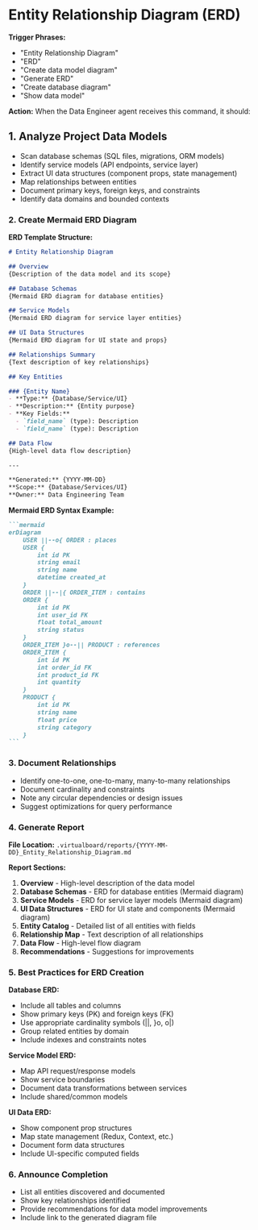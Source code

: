 # Entity Relationship Diagram (ERD)

**Trigger Phrases:**
- "Entity Relationship Diagram"
- "ERD"
- "Create data model diagram"
- "Generate ERD"
- "Create database diagram"
- "Show data model"

**Action:**
When the Data Engineer agent receives this command, it should:

## 1. Analyze Project Data Models
- Scan database schemas (SQL files, migrations, ORM models)
- Identify service models (API endpoints, service layer)
- Extract UI data structures (component props, state management)
- Map relationships between entities
- Document primary keys, foreign keys, and constraints
- Identify data domains and bounded contexts

### 2. Create Mermaid ERD Diagram

**ERD Template Structure:**
```markdown
# Entity Relationship Diagram

## Overview
{Description of the data model and its scope}

## Database Schemas
{Mermaid ERD diagram for database entities}

## Service Models
{Mermaid ERD diagram for service layer entities}

## UI Data Structures
{Mermaid ERD diagram for UI state and props}

## Relationships Summary
{Text description of key relationships}

## Key Entities

### {Entity Name}
- **Type:** {Database/Service/UI}
- **Description:** {Entity purpose}
- **Key Fields:**
  - `field_name` (type): Description
  - `field_name` (type): Description

## Data Flow
{High-level data flow description}

---

**Generated:** {YYYY-MM-DD}
**Scope:** {Database/Services/UI}
**Owner:** Data Engineering Team
```

**Mermaid ERD Syntax Example:**
````markdown
```mermaid
erDiagram
    USER ||--o{ ORDER : places
    USER {
        int id PK
        string email
        string name
        datetime created_at
    }
    ORDER ||--|{ ORDER_ITEM : contains
    ORDER {
        int id PK
        int user_id FK
        float total_amount
        string status
    }
    ORDER_ITEM }o--|| PRODUCT : references
    ORDER_ITEM {
        int id PK
        int order_id FK
        int product_id FK
        int quantity
    }
    PRODUCT {
        int id PK
        string name
        float price
        string category
    }
```
````

### 3. Document Relationships
- Identify one-to-one, one-to-many, many-to-many relationships
- Document cardinality and constraints
- Note any circular dependencies or design issues
- Suggest optimizations for query performance

### 4. Generate Report

**File Location:** `.virtualboard/reports/{YYYY-MM-DD}_Entity_Relationship_Diagram.md`

**Report Sections:**
1. **Overview** - High-level description of the data model
2. **Database Schemas** - ERD for database entities (Mermaid diagram)
3. **Service Models** - ERD for service layer models (Mermaid diagram)
4. **UI Data Structures** - ERD for UI state and components (Mermaid diagram)
5. **Entity Catalog** - Detailed list of all entities with fields
6. **Relationship Map** - Text description of all relationships
7. **Data Flow** - High-level flow diagram
8. **Recommendations** - Suggestions for improvements

### 5. Best Practices for ERD Creation

**Database ERD:**
- Include all tables and columns
- Show primary keys (PK) and foreign keys (FK)
- Use appropriate cardinality symbols (||, }o, o|)
- Group related entities by domain
- Include indexes and constraints notes

**Service Model ERD:**
- Map API request/response models
- Show service boundaries
- Document data transformations between services
- Include shared/common models

**UI Data ERD:**
- Show component prop structures
- Map state management (Redux, Context, etc.)
- Document form data structures
- Include UI-specific computed fields

### 6. Announce Completion
- List all entities discovered and documented
- Show key relationships identified
- Provide recommendations for data model improvements
- Include link to the generated diagram file
